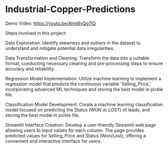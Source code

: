 # Industrial-Copper-Predictions
Demo Video: https://youtu.be/Almi8yQg7lQ

Steps involved in this project:

Data Exploration:
Identify skewness and outliers in the dataset to understand and mitigate potential data irregularities.

Data Transformation and Cleaning:
Transform the data into a suitable format, conducting necessary cleaning and pre-processing steps to ensure accuracy and reliability.

Regression Model Implementation:
Utilize machine learning to implement a regression model that predicts the continuous variable 'Selling_Price,' incorporating advanced ML techniques and storing the best model in pickle file.

Classification Model Development:
Create a machine learning classification model focused on predicting the Status (WON or LOST) of leads, and storing the best model in pickle file.

Streamlit Interface Creation:
Develop a user-friendly Streamlit web page allowing users to input values for each column. The page provides predicted values for Selling_Price and Status (Won/Lost), offering a convenient and interactive interface for users.
